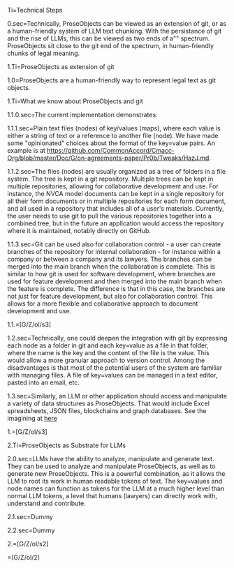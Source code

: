 Ti=Technical Steps

0.sec=Technically, ProseObjects can be viewed as an extension of git, or as a human-friendly system of LLM text chunking. With the persistance of git and the rise of LLMs, this can be viewed as two ends of a"" spectrum. ProseObjects sit close to the git end of the spectrum, in human-friendly chunks of legal meaning. 


1.Ti=ProseObjects as extension of git

1.0=ProseObjects are a human-friendly way to represent legal text as git objects.

1.Ti=What we know about ProseObjects and git

1.1.0.sec=The current implementation demonstrates:

1.1.1.sec=Plain text files (nodes) of key/values (maps), where each value is either a string of text or a reference to another file (node).  We have made some "opinionated" choices about the format of the key=value pairs.  An example is at <a href="https://github.com/CommonAccord/Cmacc-Org/blob/master/Doc/G/on-agreements-paper/Pr0b/Tweaks/HazJ.md">https://github.com/CommonAccord/Cmacc-Org/blob/master/Doc/G/on-agreements-paper/Pr0b/Tweaks/HazJ.md</a>.

1.1.2.sec=The files (nodes) are usually organized as a tree of folders in a file system.  The tree is kept in a git repository.  Multiple trees can be kept in multiple repositories, allowing for collaborative development and use.  For instance, the NVCA model documents can be kept in a single repository for all their form documents or in multiple repositories for each form document, and all used in a repository that includes all of a user's materials.  Currently, the user needs to use git to pull the various repositories together into a combined tree, but in the future an application would access the repository where it is maintained, notably directly on GitHub. 

1.1.3.sec=Git can be used also for collaboration control - a user can create branches of the repository for internal collaboration - for instance within a company or between a company and its lawyers.  The branches can be merged into the main branch when the collaboration is complete.  This is similar to how git is used for software development, where branches are used for feature development and then merged into the main branch when the feature is complete.  The difference is that in this case, the branches are not just for feature development, but also for collaboration control.  This allows for a more flexible and collaborative approach to document development and use.

1.1.=[G/Z/ol/s3]

1.2.sec=Technically, one could deepen the integration with git by expressing each node as a folder in git and each key=value as a file in that folder, where the name is the key and the content of the file is the value.  This would allow a more granular approach to version control.  Among the disadvantages is that most of the potential users of the system are familiar with managing files. A file of key=values can be managed in a text editor, pasted into an email, etc. 

1.3.sec=Similarly, an LLM or other application should access and manipulate a variety of data structures as ProseObjects.  That would include Excel spreadsheets, JSON files, blockchains and graph databases.  See the imagining at <a href="">here</a>

1.=[G/Z/ol/s3]



2.Ti=ProseObjects as Substrate for LLMs

2.0.sec=LLMs have the ability to analyze, manipulate and generate text. They can be used to analyze and manipulate ProseObjects, as well as to generate new ProseObjects.  This is a powerful combination, as it allows the LLM to root its work in human readable tokens of text.  The key=values and node names can function as tokens for the LLM at a much higher level than normal LLM tokens, a level that humans (lawyers) can directly work with, understand and contribute.  

2.1.sec=Dummy

2.2.sec=Dummy

2.=[G/Z/ol/s2]

=[G/Z/ol/2]